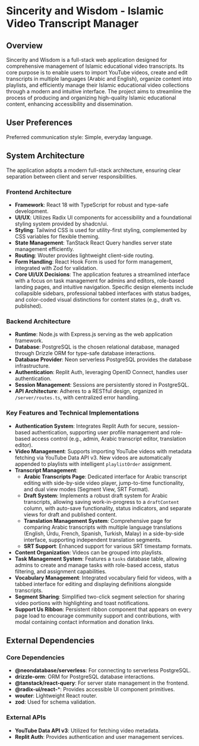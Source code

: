 # Sincerity and Wisdom - Islamic Video Transcript Manager

## Overview

Sincerity and Wisdom is a full-stack web application designed for comprehensive management of Islamic educational video transcripts. Its core purpose is to enable users to import YouTube videos, create and edit transcripts in multiple languages (Arabic and English), organize content into playlists, and efficiently manage their Islamic educational video collections through a modern and intuitive interface. The project aims to streamline the process of producing and organizing high-quality Islamic educational content, enhancing accessibility and dissemination.

## User Preferences

Preferred communication style: Simple, everyday language.

## System Architecture

The application adopts a modern full-stack architecture, ensuring clear separation between client and server responsibilities.

### Frontend Architecture
- **Framework**: React 18 with TypeScript for robust and type-safe development.
- **UI/UX**: Utilizes Radix UI components for accessibility and a foundational styling system provided by shadcn/ui.
- **Styling**: Tailwind CSS is used for utility-first styling, complemented by CSS variables for flexible theming.
- **State Management**: TanStack React Query handles server state management efficiently.
- **Routing**: Wouter provides lightweight client-side routing.
- **Form Handling**: React Hook Form is used for form management, integrated with Zod for validation.
- **Core UI/UX Decisions**: The application features a streamlined interface with a focus on task management for admins and editors, role-based landing pages, and intuitive navigation. Specific design elements include collapsible sidebars, professional tabbed interfaces with status badges, and color-coded visual distinctions for content states (e.g., draft vs. published).

### Backend Architecture
- **Runtime**: Node.js with Express.js serving as the web application framework.
- **Database**: PostgreSQL is the chosen relational database, managed through Drizzle ORM for type-safe database interactions.
- **Database Provider**: Neon serverless PostgreSQL provides the database infrastructure.
- **Authentication**: Replit Auth, leveraging OpenID Connect, handles user authentication.
- **Session Management**: Sessions are persistently stored in PostgreSQL.
- **API Architecture**: Adheres to a RESTful design, organized in `/server/routes.ts`, with centralized error handling.

### Key Features and Technical Implementations
- **Authentication System**: Integrates Replit Auth for secure, session-based authentication, supporting user profile management and role-based access control (e.g., admin, Arabic transcript editor, translation editor).
- **Video Management**: Supports importing YouTube videos with metadata fetching via YouTube Data API v3. New videos are automatically appended to playlists with intelligent `playlistOrder` assignment.
- **Transcript Management**:
    - **Arabic Transcripts Page**: Dedicated interface for Arabic transcript editing with side-by-side video player, jump-to-time functionality, and dual view modes (Segment View, SRT Format).
    - **Draft System**: Implements a robust draft system for Arabic transcripts, allowing saving work-in-progress to a `draftContent` column, with auto-save functionality, status indicators, and separate views for draft and published content.
    - **Translation Management System**: Comprehensive page for comparing Arabic transcripts with multiple language translations (English, Urdu, French, Spanish, Turkish, Malay) in a side-by-side interface, supporting independent translation segments.
    - **SRT Support**: Enhanced support for various SRT timestamp formats.
- **Content Organization**: Videos can be grouped into playlists.
- **Task Management System**: Features a `tasks` database table, allowing admins to create and manage tasks with role-based access, status filtering, and assignment capabilities.
- **Vocabulary Management**: Integrated vocabulary field for videos, with a tabbed interface for editing and displaying definitions alongside transcripts.
- **Segment Sharing**: Simplified two-click segment selection for sharing video portions with highlighting and toast notifications.
- **Support Us Ribbon**: Persistent ribbon component that appears on every page load to encourage community support and contributions, with modal containing contact information and donation links.

## External Dependencies

### Core Dependencies
- **@neondatabase/serverless**: For connecting to serverless PostgreSQL.
- **drizzle-orm**: ORM for PostgreSQL database interactions.
- **@tanstack/react-query**: For server state management in the frontend.
- **@radix-ui/react-***: Provides accessible UI component primitives.
- **wouter**: Lightweight React router.
- **zod**: Used for schema validation.

### External APIs
- **YouTube Data API v3**: Utilized for fetching video metadata.
- **Replit Auth**: Provides authentication and user management services.